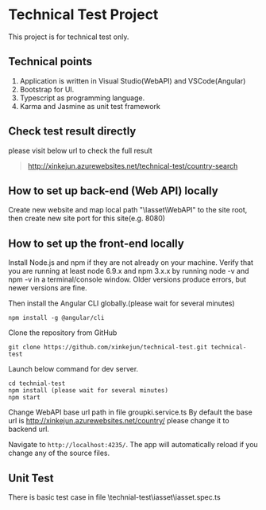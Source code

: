 # Technical Test Project

This project is for technical test only.

## Technical points

1. Application is written in Visual Studio(WebAPI) and VSCode(Angular)
1. Bootstrap for UI.
1. Typescript as programming language.
1. Karma and Jasmine as unit test framework

## Check test result directly

please visit below url to check the full result
> http://xinkejun.azurewebsites.net/technical-test/country-search

## How to set up back-end (Web API) locally

Create new website and map local path "\Iasset\WebAPI" to the site root, then create new site port for this site(e.g. 8080)

## How to set up the front-end locally

Install Node.js and npm if they are not already on your machine.
Verify that you are running at least node 6.9.x and npm 3.x.x by running node -v and npm -v in a terminal/console window. Older versions produce errors, but newer versions are fine.

Then install the Angular CLI globally.(please wait for several minutes)
```
npm install -g @angular/cli
```
Clone the repository from GitHub
```
git clone https://github.com/xinkejun/technical-test.git technical-test
```
Launch below command for dev server.
```
cd technial-test
npm install (please wait for several minutes)
npm start
```

Change WebAPI base url path in file groupki.service.ts
By default the base url is http://xinkejun.azurewebsites.net/country/
please change it to backend url.

Navigate to `http://localhost:4235/`. The app will automatically reload if you change any of the source files.

## Unit Test
There is basic test case in file \technial-test\iasset\iasset.spec.ts
